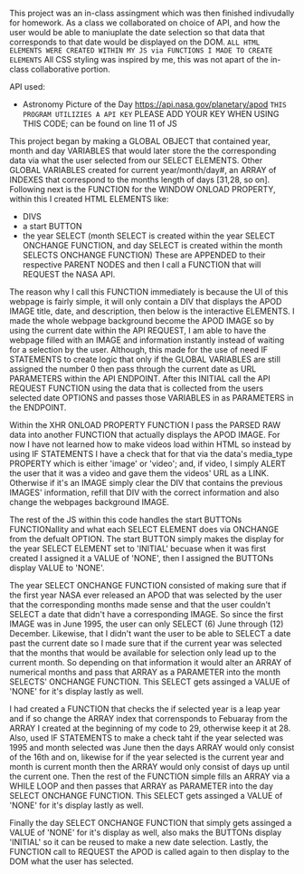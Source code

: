 This project was an in-class assingment which was then finished indivudally for homework. As a class we collaborated on choice of API, and how the user would be able to maniuplate the date selection so that data that corresponds to that date would be displayed on the DOM. `ALL HTML ELEMENTS WERE CREATED WITHIN MY JS via FUNCTIONS I MADE TO CREATE ELEMENTS` All CSS styling was inspired by me, this was not apart of the in-class collaborative portion.

API used:
* Astronomy Picture of the Day https://api.nasa.gov/planetary/apod
`THIS PROGRAM UTILIZIES A API KEY` PLEASE ADD YOUR KEY WHEN USING THIS CODE; can be found on line 11 of JS

This project began by making a GLOBAL OBJECT that contained year, month and day VARIABLES that would later store the the corresponding data via what the user selected from our SELECT ELEMENTS. Other GLOBAL VARIABLES created for current year/month/day#, an ARRAY of INDEXES that correspond to the months length of days [31,28, so on]. Following next is the FUNCTION for the WINDOW ONLOAD PROPERTY, within this I created HTML ELEMENTS like:
* DIVS
* a start BUTTON
* the year SELECT (month SELECT is created within the year SELECT ONCHANGE FUNCTION, and day SELECT is created within the month SELECTS ONCHANGE FUNCTION)
These are APPENDED to their respective PARENT NODES and then I call a FUNCTION that will REQUEST the NASA API.

The reason why I call this FUNCTION immediately is because the UI of this webpage is fairly simple, it will only contain a DIV that displays the APOD IMAGE title, date, and description, then below is the interactive ELEMENTS. I made the whole webpage background become the APOD IMAGE so by using the current date within the API REQUEST, I am able to have the webpage filled with an IMAGE and information instantly instead of waiting for a selection by the user. Although, this made for the use of need IF STATEMENTS to create logic that only if the GLOBAL VARIABLES are still assigned the number 0 then pass through the current date as URL PARAMETERS within the API ENDPOINT. After this INITIAL call the API REQUEST FUNCTION using the data that is collected from the users selected date OPTIONS and passes those VARIABLES in as PARAMETERS in the ENDPOINT.

Within the XHR ONLOAD PROPERTY FUNCTION I pass the PARSED RAW data into another FUNCTION that actually displays the APOD IMAGE. For now I have not learned how to make videos load within HTML so instead by using IF STATEMENTS I have a check that for that via the data's media_type PROPERTY which is either 'image' or 'video'; and, if video, I simply ALERT the user that it was a video and gave them the videos' URL as a LINK. Otherwise if it's an IMAGE simply clear the DIV that contains the previous IMAGES' information, refill that DIV with the correct information and also change the webpages background IMAGE.

The rest of the JS within this code handles the start BUTTONs FUNCTIONallity and what each SELECT ELEMENT does via ONCHANGE from the defualt OPTION. The start BUTTON simply makes the display for the year SELECT ELEMENT set to 'INITIAL' becuase when it was first created I assigned it a VALUE of 'NONE', then I assigned the BUTTONs display VALUE to 'NONE'. 

The year SELECT ONCHANGE FUNCTION consisted of making sure that if the first year NASA ever released an APOD that was selected by the user that the corresponding months made sense and that the user couldn't SELECT a date that didn't have a corresponding IMAGE. So since the first IMAGE was in June 1995, the user can only SELECT (6) June through (12) December. Likewise, that I didn't want the user to be able to SELECT a date past the current date so I made sure that if the current year was selected that the months that would be available for selection only lead up to the current month. So depending on that information it would alter an ARRAY of numerical months and pass that ARRAY as a PARAMETER into the month SELECTS' ONCHANGE FUNCTION. This SELECT gets assinged a VALUE of 'NONE' for it's display lastly as well.

I had created a FUNCTION that checks the if selected year is a leap year and if so change the ARRAY index that corrensponds to Febuaray from the ARRAY I created at the beginning of my code to 29, otherwise keep it at 28. Also, used IF STATEMENTS to make a check taht if the year selected was 1995 and month selected was June then the days ARRAY would only consist of the 16th and on, likewise for if the year selected is the current year and month is current month then the ARRAY would only consist of days up until the current one. Then the rest of the FUNCTION simple fills an ARRAY via a WHILE LOOP and then passes that ARRAY as PARAMETER into the day SELECT ONCHANGE FUNCTION. This SELECT gets assinged a VALUE of 'NONE' for it's display lastly as well.

Finally the day SELECT ONCHANGE FUNCTION that simply gets assinged a VALUE of 'NONE' for it's display as well, also maks the BUTTONs display 'INITIAL' so it can be reused to make a new date selection. Lastly, the FUNCTION call to REQUEST the APOD is called again to then display to the DOM what the user has selected.